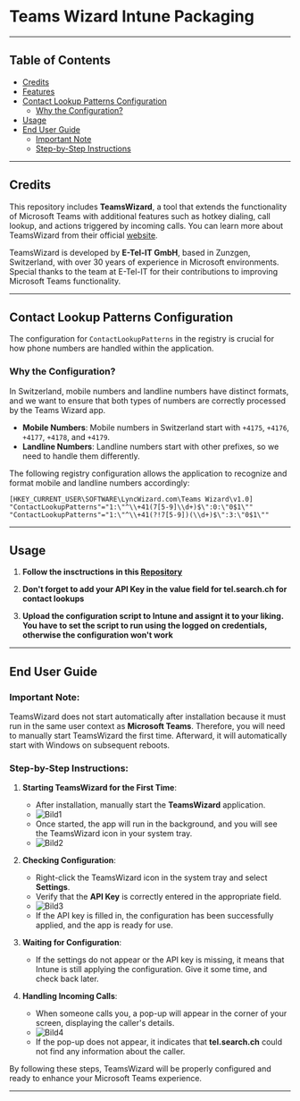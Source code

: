 # Teams Wizard Intune Packaging

---

## Table of Contents
- [Credits](#credits)
- [Features](#features)
- [Contact Lookup Patterns Configuration](#contact-lookup-patterns-configuration)
  - [Why the Configuration?](#why-the-configuration)
- [Usage](#usage)
- [End User Guide](#end-user-guide)
  - [Important Note](#important-note)
  - [Step-by-Step Instructions](#step-by-step-instructions)

---

## Credits

This repository includes **TeamsWizard**, a tool that extends the functionality of Microsoft Teams with additional features such as hotkey dialing, call lookup, and actions triggered by incoming calls. You can learn more about TeamsWizard from their official [website](https://www.lyncwizard.com/products.html).

TeamsWizard is developed by **E-Tel-IT GmbH**, based in Zunzgen, Switzerland, with over 30 years of experience in Microsoft environments. Special thanks to the team at E-Tel-IT for their contributions to improving Microsoft Teams functionality.

---

## Contact Lookup Patterns Configuration

The configuration for `ContactLookupPatterns` in the registry is crucial for how phone numbers are handled within the application. 

### Why the Configuration?

In Switzerland, mobile numbers and landline numbers have distinct formats, and we want to ensure that both types of numbers are correctly processed by the Teams Wizard app.

- **Mobile Numbers**: Mobile numbers in Switzerland start with `+4175`, `+4176`, `+4177`, `+4178`, and `+4179`.
- **Landline Numbers**: Landline numbers start with other prefixes, so we need to handle them differently.

The following registry configuration allows the application to recognize and format mobile and landline numbers accordingly:

```plaintext
[HKEY_CURRENT_USER\SOFTWARE\LyncWizard.com\Teams Wizard\v1.0]
"ContactLookupPatterns"="1:\"^\\+41(7[5-9]\\d+)$\":0:\"0$1\""
"ContactLookupPatterns"="1:\"^\\+41(?!7[5-9])(\\d+)$\":3:\"0$1\""
```
---

## Usage

1. **Follow the insctructions in this [Repository](https://github.com/realgarit/intune-packager/blob/main/README.md#Usage)**
   
3. **Don't forget to add your API Key in the value field for tel.search.ch for contact lookups**

4. **Upload the configuration script to Intune and assignt it to your liking. You have to set the script to run using the logged on credentials, otherwise the configuration won't work**

---

## End User Guide

### Important Note:
TeamsWizard does not start automatically after installation because it must run in the same user context as **Microsoft Teams**. Therefore, you will need to manually start TeamsWizard the first time. Afterward, it will automatically start with Windows on subsequent reboots.

### Step-by-Step Instructions:

1. **Starting TeamsWizard for the First Time**:
   - After installation, manually start the **TeamsWizard** application.
   - ![Bild1](https://github.com/user-attachments/assets/d88beca3-5bdd-4a84-9ef0-b11a41b54816)
   - Once started, the app will run in the background, and you will see the TeamsWizard icon in your system tray.
   - ![Bild2](https://github.com/user-attachments/assets/487a4a2a-e98a-4b98-8f17-e47240883d1c)

2. **Checking Configuration**:
   - Right-click the TeamsWizard icon in the system tray and select **Settings**.
   - Verify that the **API Key** is correctly entered in the appropriate field.
   - ![Bild3](https://github.com/user-attachments/assets/9fe40e5a-b33d-440f-970e-99806b8a253b)
   - If the API key is filled in, the configuration has been successfully applied, and the app is ready for use.

3. **Waiting for Configuration**:
   - If the settings do not appear or the API key is missing, it means that Intune is still applying the configuration. Give it some time, and check back later.

4. **Handling Incoming Calls**:
   - When someone calls you, a pop-up will appear in the corner of your screen, displaying the caller's details.
   - ![Bild4](https://github.com/user-attachments/assets/0bad7567-c74d-4789-9c7a-e688594eef54)
   - If the pop-up does not appear, it indicates that **tel.search.ch** could not find any information about the caller.

By following these steps, TeamsWizard will be properly configured and ready to enhance your Microsoft Teams experience.

---
